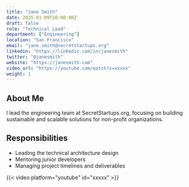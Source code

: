 ```yaml
---
title: "Jane Smith"
date: 2025-01-09T10:00:00Z
draft: false
role: "Technical Lead"
department: ["Engineering"]
location: "San Francisco"
email: "jane.smith@secretstartups.org"
linkedin: "https://linkedin.com/in/janesmith"
twitter: "@janesmith"
website: "https://janesmith.com"
video_url: "https://youtube.com/watch?v=xxxxx"
weight: 1
---
```


## About Me

I lead the engineering team at SecretStartups.org, focusing on building sustainable and scalable solutions for non-profit organizations.

## Responsibilities

- Leading the technical architecture design
- Mentoring junior developers
- Managing project timelines and deliverables

{{< video platform="youtube" id="xxxxx" >}}

